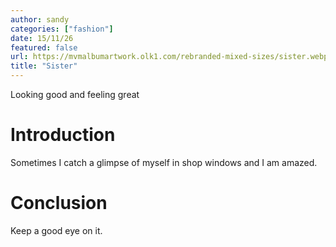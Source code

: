 ```yaml
---
author: sandy
categories: ["fashion"]
date: 15/11/26
featured: false
url: https://mvmalbumartwork.olk1.com/rebranded-mixed-sizes/sister.webp
title: "Sister"
---
```


Looking good and feeling great

# Introduction

Sometimes I catch a glimpse of myself in shop windows and I am amazed.

# Conclusion
Keep a good eye on it.